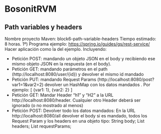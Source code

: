 # BosonitRVM



## Path variables y headers

Nombre proyecto Maven: block6-path-variable-headers
Tiempo estimado: 8 horas.
1º)
Programa ejemplo: https://spring.io/guides/gs/rest-service/
Hacer aplicación  como la del ejemplo. Incluyendo:
- Petición POST: mandando un objeto JSON en el body y recibiendo ese mismo objeto JSON en la respuesta (en el body).
- Petición GET: mandando parámetros en el path (http://localhost:8080/user/{id}) y devolver el mismo id mandado
- Petición PUT: mandando  Request Params (http://localhost:8080/post?var1=1&var2=2) devolver un HashMap con los datos mandados . Por ejemplo: [ {var1: 1}, {var2: 2} ]
- Petición GET: Mandar Header “h1” y “H2” a la URL http://localhost:8080/header. Cualquier otro Header deberá ser ignorado (o no mostrado al menos)
- Petición POST: Devolver todo los datos mandados: En la URL http://localhost:8080/all devolver el body si es mandado, todos los  Request Param y los headers en una objeto tipo:
  String body;
  List<String> headers;
  List<String> requestParams;
